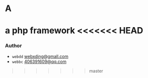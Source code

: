 # A
a php framework
<<<<<<< HEAD
=======

### Author
* `webdd` webxding@gmall.com
* `webbc` 406391609@qq.com
>>>>>>> master

